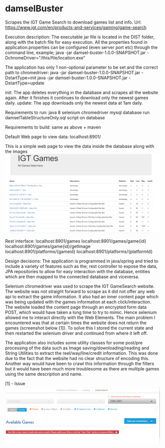 # damselBuster
Scrapes the IGT Game Search to download games list and info. Url: https://www.igt.com/en/products-and-services/gaming/game-search

Execution description:
The executable jar file is located in the DIST folder, along with the batch file for easy execution.
All the properties found in application.properties can be configured (even server port etc) through the command line,
example; java -jar damsel-buster-1.0.0-SNAPSHOT.jar -DchromeDriver="/this/file/location.exe" 

The application has only 1 non-optional parameter to be set and the correct path to chromedriver:
java -jar damsel-buster-1.0.0-SNAPSHOT.jar -DstartType=init
java -jar damsel-buster-1.0.0-SNAPSHOT.jar -DstartType=update

init: The app deletes everything in the database and scrapes all the website again. After it finishes it continues to download only the newest games daily.
update: The app downloads only the newest data at 1am daily.

Requirements to run:
java 8
selenium chromedriver
mysql database
run damselTableStructureOnly.sql script on database

Requirements to build:
same as above + maven

Default Web page to view data:
localhost:8901/

This is a simple web page to view the data inside the database along with the images
![alt text](https://raw.githubusercontent.com/kryptonmlt/damselBuster/master/readmeImages/webPageExample.png)

Rest interface:
localhost:8901/games
localhost:8901/games/game{id}
localhost:8901/games/game{id}/getImage
localhost:8901/platforms/{gameid}
localhost:8901/platforms/{platformId}

Design decisions:
The application is programmed in java/spring and tried to include a variety of features such as the;
rest controller to expose the data, JPA repositories to allow for easy interaction with the database,
entities which are then mapped to the connected database and viceversa.
 
Selenium chromedriver was used to scrape the IGT GameSearch website. The website was not straight forward to scrape as it did not offer any web api to extract the game information.
It also had an inner content page which was being updated with the games information at each click/interaction.
The website loaded the content page through an encrypted form data POST, which would have taken a long time to try to mimic. Hence selenium allowed me to interact directly with the Web Elements.
The main problem I encountered was that at certain times the website does not return the games (screenshot below [1]). To solve this I stored the current state and then restarted the selenium driver
and continued from where it left off.
 
The application also includes some utility classes for some post/pre processing of the data such as Image saving/downloading/reading
and String Utilities to extract the reel/way/line/credit information. This was done due to the fact that the website had no clear structure of encoding this.
Another way would have been to crawl this information through the filters but it would have been much more troublesome as there are multiple games using the same description and name. 

[1] - Issue
![alt text](https://raw.githubusercontent.com/kryptonmlt/damselBuster/master/readmeImages/pageNotReturningData.png)
